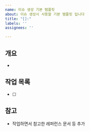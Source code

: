 ```yaml
---
name: 이슈 생성 기본 탬플릿
about: 이슈 생성시 사용할 기본 템플릿 입니다
title: "[]:"
labels: ''
assignees: ''

---
```


## 개요
- 

## 작업 목록
- [ ] 

## 참고
- 작업하면서 참고한 레퍼런스 문서 등 추가
